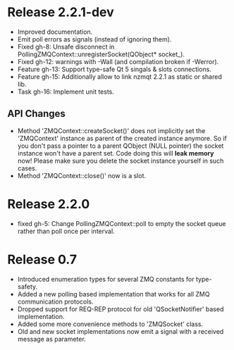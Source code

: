 Release 2.2.1-dev
=================
* Improved documentation.
* Emit poll errors as signals (instead of ignoring them).
* Fixed gh-8: Unsafe disconnect in PollingZMQContext::unregisterSocket(QObject\* socket_).
* Fixed gh-12: warnings with -Wall (and compilation broken if -Werror).
* Feature gh-13: Support type-safe Qt 5 singals & slots connections.
* Feature gh-15: Additionally allow to link nzmqt 2.2.1 as static or shared lib.
* Task gh-16: Implement unit tests.

API Changes
-----------
* Method 'ZMQContext::createSocket()' does not implicitly set the 'ZMQContext' instance as parent of the created instance anymore. So if you don't pass a pointer to a parent QObject (NULL pointer) the socket instance won't have a parent set. Code doing this will **leak memory** now! Please make sure you delete the socket instance yourself in such cases.
* Method 'ZMQContext::close()' now is a slot.


Release 2.2.0
=============
* fixed gh-5: Change PollingZMQContext::poll to empty the socket queue rather than poll once per interval.


Release 0.7
===========
* Introduced enumeration types for several ZMQ constants for type-safety.
* Added a new polling based implementation that works for all ZMQ communication protocols.
* Dropped support for REQ-REP protocol for old 'QSocketNotifier' based implementation.
* Added some more convenience methods to 'ZMQSocket' class.
* Old and new socket implementations now emit a signal with a received message as parameter.

